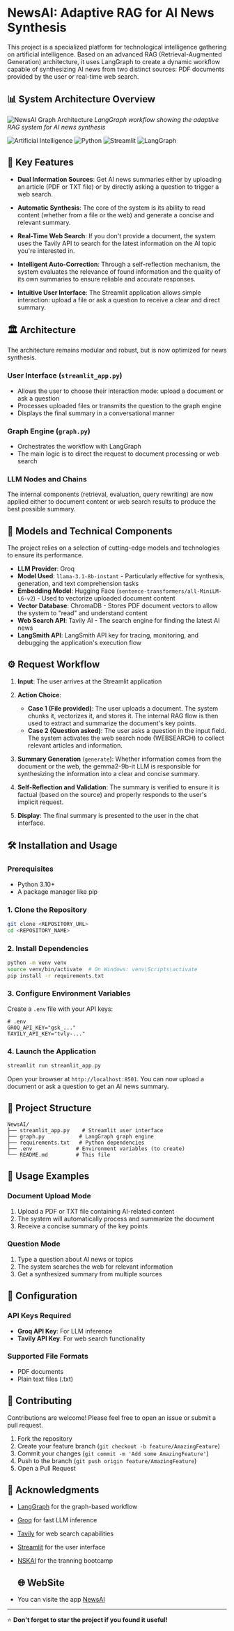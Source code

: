 # NewsAI: Adaptive RAG for AI News Synthesis

This project is a specialized platform for technological intelligence gathering on artificial intelligence. Based on an advanced RAG (Retrieval-Augmented Generation) architecture, it uses LangGraph to create a dynamic workflow capable of synthesizing AI news from two distinct sources: PDF documents provided by the user or real-time web search.

## 📊 System Architecture Overview

![NewsAI Graph Architecture](./graph.png)
*LangGraph workflow showing the adaptive RAG system for AI news synthesis*

![Artificial Intelligence](https://img.shields.io/badge/AI-Artificial%20Intelligence-blue)
![Python](https://img.shields.io/badge/python-v3.10+-blue.svg)
![Streamlit](https://img.shields.io/badge/Streamlit-FF4B4B?logo=streamlit&logoColor=white)
![LangGraph](https://img.shields.io/badge/LangGraph-🦜-green)

## 🚀 Key Features

- **Dual Information Sources**: Get AI news summaries either by uploading an article (PDF or TXT file) or by directly asking a question to trigger a web search.

- **Automatic Synthesis**: The core of the system is its ability to read content (whether from a file or the web) and generate a concise and relevant summary.

- **Real-Time Web Search**: If you don't provide a document, the system uses the Tavily API to search for the latest information on the AI topic you're interested in.

- **Intelligent Auto-Correction**: Through a self-reflection mechanism, the system evaluates the relevance of found information and the quality of its own summaries to ensure reliable and accurate responses.

- **Intuitive User Interface**: The Streamlit application allows simple interaction: upload a file or ask a question to receive a clear and direct summary.

## 🏛️ Architecture

The architecture remains modular and robust, but is now optimized for news synthesis.

### User Interface (`streamlit_app.py`)
- Allows the user to choose their interaction mode: upload a document or ask a question
- Processes uploaded files or transmits the question to the graph engine
- Displays the final summary in a conversational manner

### Graph Engine (`graph.py`)
- Orchestrates the workflow with LangGraph
- The main logic is to direct the request to document processing or web search

### LLM Nodes and Chains
The internal components (retrieval, evaluation, query rewriting) are now applied either to document content or web search results to produce the best possible summary.

## 🤖 Models and Technical Components

The project relies on a selection of cutting-edge models and technologies to ensure its performance.

- **LLM Provider**: Groq
- **Model Used**: `llama-3.1-8b-instant` - Particularly effective for synthesis, generation, and text comprehension tasks
- **Embedding Model**: Hugging Face (`sentence-transformers/all-MiniLM-L6-v2`) - Used to vectorize uploaded document content
- **Vector Database**: ChromaDB - Stores PDF document vectors to allow the system to "read" and understand content
- **Web Search API**: Tavily AI - The search engine for finding the latest AI news
- **LangSmith API**: LangSmith API key for tracing, monitoring, and debugging the application's execution flow

## ⚙️ Request Workflow

1. **Input**: The user arrives at the Streamlit application

2. **Action Choice**:
   - **Case 1 (File provided)**: The user uploads a document. The system chunks it, vectorizes it, and stores it. The internal RAG flow is then used to extract and summarize the document's key points.
   - **Case 2 (Question asked)**: The user asks a question in the input field. The system activates the web search node (WEBSEARCH) to collect relevant articles and information.

3. **Summary Generation** (`generate`): Whether information comes from the document or the web, the gemma2-9b-it LLM is responsible for synthesizing the information into a clear and concise summary.

4. **Self-Reflection and Validation**: The summary is verified to ensure it is factual (based on the source) and properly responds to the user's implicit request.

5. **Display**: The final summary is presented to the user in the chat interface.

## 🛠️ Installation and Usage

### Prerequisites
- Python 3.10+
- A package manager like pip

### 1. Clone the Repository
```bash
git clone <REPOSITORY_URL>
cd <REPOSITORY_NAME>
```

### 2. Install Dependencies
```bash
python -m venv venv
source venv/bin/activate  # On Windows: venv\Scripts\activate
pip install -r requirements.txt
```

### 3. Configure Environment Variables
Create a `.env` file with your API keys:
```env
# .env
GROQ_API_KEY="gsk_..."
TAVILY_API_KEY="tvly-..."
```

### 4. Launch the Application
```bash
streamlit run streamlit_app.py
```

Open your browser at `http://localhost:8501`. You can now upload a document or ask a question to get an AI news summary.

## 📁 Project Structure
```
NewsAI/
├── streamlit_app.py    # Streamlit user interface
├── graph.py           # LangGraph graph engine
├── requirements.txt   # Python dependencies
├── .env              # Environment variables (to create)
└── README.md         # This file
```

## 🚀 Usage Examples

### Document Upload Mode
1. Upload a PDF or TXT file containing AI-related content
2. The system will automatically process and summarize the document
3. Receive a concise summary of the key points

### Question Mode
1. Type a question about AI news or topics
2. The system searches the web for relevant information
3. Get a synthesized summary from multiple sources

## 🔧 Configuration

### API Keys Required
- **Groq API Key**: For LLM inference
- **Tavily API Key**: For web search functionality

### Supported File Formats
- PDF documents
- Plain text files (.txt)

## 🤝 Contributing

Contributions are welcome! Please feel free to open an issue or submit a pull request.

1. Fork the repository
2. Create your feature branch (`git checkout -b feature/AmazingFeature`)
3. Commit your changes (`git commit -m 'Add some AmazingFeature'`)
4. Push to the branch (`git push origin feature/AmazingFeature`)
5. Open a Pull Request


## 🙏 Acknowledgments

- [LangGraph](https://github.com/langchain-ai/langgraph) for the graph-based workflow
- [Groq](https://groq.com/) for fast LLM inference
- [Tavily](https://tavily.com/) for web search capabilities
- [Streamlit](https://streamlit.io/) for the user interface
- [NSKAI](https://www.nskai.org/) for the tranning bootcamp

  ## 🌐 WebSite
- You can visite the app [NewsAI](https://agenticragbootcamp.streamlit.app/)  

---

⭐ **Don't forget to star the project if you found it useful!**
